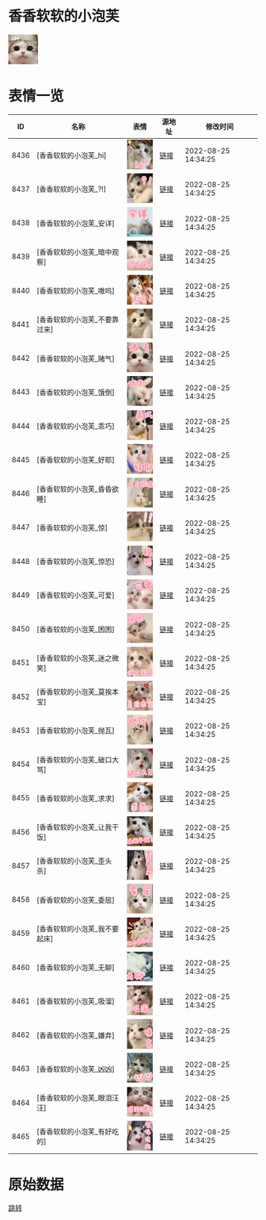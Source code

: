 # 香香软软的小泡芙

<img src="./cover.png" height="60" alt="cover" />

# 表情一览

|ID|名称|表情|源地址|修改时间|
|----|----|----|----|----|
|8436|[香香软软的小泡芙_hi]|<img src="./pic/008436_%5B香香软软的小泡芙_hi%5D.png" height="60" alt="hi"/>|[链接](http://i0.hdslb.com/bfs/emote/89871e697357cbb74419377f22b49efaa56a9f0b.png)|2022-08-25 14:34:25|
|8437|[香香软软的小泡芙_?!]|<img src="./pic/008437_%5B香香软软的小泡芙__!%5D.png" height="60" alt="?!"/>|[链接](http://i0.hdslb.com/bfs/emote/ca595826fd97e6227f2a72d99c045118295d3d15.png)|2022-08-25 14:34:25|
|8438|[香香软软的小泡芙_安详]|<img src="./pic/008438_%5B香香软软的小泡芙_安详%5D.png" height="60" alt="安详"/>|[链接](http://i0.hdslb.com/bfs/emote/64140055b55a43067ea01bdd20de3ab629f5ca21.png)|2022-08-25 14:34:25|
|8439|[香香软软的小泡芙_暗中观察]|<img src="./pic/008439_%5B香香软软的小泡芙_暗中观察%5D.png" height="60" alt="暗中观察"/>|[链接](http://i0.hdslb.com/bfs/emote/309cd3a8eedccf5c2301b09e9553b85febaa0bf2.png)|2022-08-25 14:34:25|
|8440|[香香软软的小泡芙_嗷呜]|<img src="./pic/008440_%5B香香软软的小泡芙_嗷呜%5D.png" height="60" alt="嗷呜"/>|[链接](http://i0.hdslb.com/bfs/emote/c5f2a39f2e923df4c9f0702c277b417195c485d4.png)|2022-08-25 14:34:25|
|8441|[香香软软的小泡芙_不要靠过来]|<img src="./pic/008441_%5B香香软软的小泡芙_不要靠过来%5D.png" height="60" alt="不要靠过来"/>|[链接](http://i0.hdslb.com/bfs/emote/eae8908b27bc2934e25d2fd461dce042db3d1386.png)|2022-08-25 14:34:25|
|8442|[香香软软的小泡芙_赌气]|<img src="./pic/008442_%5B香香软软的小泡芙_赌气%5D.png" height="60" alt="赌气"/>|[链接](http://i0.hdslb.com/bfs/emote/0693ec7979f7f9d9e2a5de90e146215de221389b.png)|2022-08-25 14:34:25|
|8443|[香香软软的小泡芙_饿倒]|<img src="./pic/008443_%5B香香软软的小泡芙_饿倒%5D.png" height="60" alt="饿倒"/>|[链接](http://i0.hdslb.com/bfs/emote/d7d1c52991bd94defa478adea5d99a3a54de6504.png)|2022-08-25 14:34:25|
|8444|[香香软软的小泡芙_乖巧]|<img src="./pic/008444_%5B香香软软的小泡芙_乖巧%5D.png" height="60" alt="乖巧"/>|[链接](http://i0.hdslb.com/bfs/emote/8a7693f4ee259d3a33c78b7e25b52bae8e6912b4.png)|2022-08-25 14:34:25|
|8445|[香香软软的小泡芙_好耶]|<img src="./pic/008445_%5B香香软软的小泡芙_好耶%5D.png" height="60" alt="好耶"/>|[链接](http://i0.hdslb.com/bfs/emote/0b13a52f16ef4ee161876aa7fa1878cb0043fc9b.png)|2022-08-25 14:34:25|
|8446|[香香软软的小泡芙_昏昏欲睡]|<img src="./pic/008446_%5B香香软软的小泡芙_昏昏欲睡%5D.png" height="60" alt="昏昏欲睡"/>|[链接](http://i0.hdslb.com/bfs/emote/1fe83555c8c352ad74bfb80b9100d42744d4685e.png)|2022-08-25 14:34:25|
|8447|[香香软软的小泡芙_惊]|<img src="./pic/008447_%5B香香软软的小泡芙_惊%5D.png" height="60" alt="惊"/>|[链接](http://i0.hdslb.com/bfs/emote/7f04443e93e63cf50eee0170ae492ebb7f5ee3d0.png)|2022-08-25 14:34:25|
|8448|[香香软软的小泡芙_惊恐]|<img src="./pic/008448_%5B香香软软的小泡芙_惊恐%5D.png" height="60" alt="惊恐"/>|[链接](http://i0.hdslb.com/bfs/emote/370e4690adc127c15f4f1b680794f83c3ae1e7c4.png)|2022-08-25 14:34:25|
|8449|[香香软软的小泡芙_可爱]|<img src="./pic/008449_%5B香香软软的小泡芙_可爱%5D.png" height="60" alt="可爱"/>|[链接](http://i0.hdslb.com/bfs/emote/181c09e5d95d56d7fe5ff26e693875838d44000c.png)|2022-08-25 14:34:25|
|8450|[香香软软的小泡芙_困困]|<img src="./pic/008450_%5B香香软软的小泡芙_困困%5D.png" height="60" alt="困困"/>|[链接](http://i0.hdslb.com/bfs/emote/c4ce479b53a5d79888c8efc005323b253ca75da0.png)|2022-08-25 14:34:25|
|8451|[香香软软的小泡芙_迷之微笑]|<img src="./pic/008451_%5B香香软软的小泡芙_迷之微笑%5D.png" height="60" alt="迷之微笑"/>|[链接](http://i0.hdslb.com/bfs/emote/1a1a471727b6c7f63cba600a6a348146c2eac245.png)|2022-08-25 14:34:25|
|8452|[香香软软的小泡芙_莫挨本宝]|<img src="./pic/008452_%5B香香软软的小泡芙_莫挨本宝%5D.png" height="60" alt="莫挨本宝"/>|[链接](http://i0.hdslb.com/bfs/emote/8863ffa6b558d912eafc5e54975b3c4d0c728acb.png)|2022-08-25 14:34:25|
|8453|[香香软软的小泡芙_抛瓦]|<img src="./pic/008453_%5B香香软软的小泡芙_抛瓦%5D.png" height="60" alt="抛瓦"/>|[链接](http://i0.hdslb.com/bfs/emote/654470236c1ec396f8480623bb1b987e0e4e3b0c.png)|2022-08-25 14:34:25|
|8454|[香香软软的小泡芙_破口大骂]|<img src="./pic/008454_%5B香香软软的小泡芙_破口大骂%5D.png" height="60" alt="破口大骂"/>|[链接](http://i0.hdslb.com/bfs/emote/42011ea57d71ab44b0ab783c3fc52261d76bc1d9.png)|2022-08-25 14:34:25|
|8455|[香香软软的小泡芙_求求]|<img src="./pic/008455_%5B香香软软的小泡芙_求求%5D.png" height="60" alt="求求"/>|[链接](http://i0.hdslb.com/bfs/emote/a159f236d8070cc9ff4c0613f309946bd5e5ce3d.png)|2022-08-25 14:34:25|
|8456|[香香软软的小泡芙_让我干饭]|<img src="./pic/008456_%5B香香软软的小泡芙_让我干饭%5D.png" height="60" alt="让我干饭"/>|[链接](http://i0.hdslb.com/bfs/emote/d5b2a54b06c0906e57146fdfa3318ef17cf6b334.png)|2022-08-25 14:34:25|
|8457|[香香软软的小泡芙_歪头杀]|<img src="./pic/008457_%5B香香软软的小泡芙_歪头杀%5D.png" height="60" alt="歪头杀"/>|[链接](http://i0.hdslb.com/bfs/emote/4d57e0b60a6327289589c2397ef06c54c40faf96.png)|2022-08-25 14:34:25|
|8458|[香香软软的小泡芙_委屈]|<img src="./pic/008458_%5B香香软软的小泡芙_委屈%5D.png" height="60" alt="委屈"/>|[链接](http://i0.hdslb.com/bfs/emote/9de78bea14e666eb81b1c1c62a047645a9eb3ae2.png)|2022-08-25 14:34:25|
|8459|[香香软软的小泡芙_我不要起床]|<img src="./pic/008459_%5B香香软软的小泡芙_我不要起床%5D.png" height="60" alt="我不要起床"/>|[链接](http://i0.hdslb.com/bfs/emote/7d72f022b35c73a95a4bc1a17b9a133f7ce9b13a.png)|2022-08-25 14:34:25|
|8460|[香香软软的小泡芙_无聊]|<img src="./pic/008460_%5B香香软软的小泡芙_无聊%5D.png" height="60" alt="无聊"/>|[链接](http://i0.hdslb.com/bfs/emote/6c53d58e3a5bc28751b01a8de6f5d5226c936b68.png)|2022-08-25 14:34:25|
|8461|[香香软软的小泡芙_吸溜]|<img src="./pic/008461_%5B香香软软的小泡芙_吸溜%5D.png" height="60" alt="吸溜"/>|[链接](http://i0.hdslb.com/bfs/emote/a28b6487560572302197349400db94d5feb4aa4a.png)|2022-08-25 14:34:25|
|8462|[香香软软的小泡芙_嫌弃]|<img src="./pic/008462_%5B香香软软的小泡芙_嫌弃%5D.png" height="60" alt="嫌弃"/>|[链接](http://i0.hdslb.com/bfs/emote/28fac451b362ff790ba6d1b7c3e2f14f524956ac.png)|2022-08-25 14:34:25|
|8463|[香香软软的小泡芙_凶凶]|<img src="./pic/008463_%5B香香软软的小泡芙_凶凶%5D.png" height="60" alt="凶凶"/>|[链接](http://i0.hdslb.com/bfs/emote/9cb258924bb8ce4c80218ff446d67e6c05070025.png)|2022-08-25 14:34:25|
|8464|[香香软软的小泡芙_眼泪汪汪]|<img src="./pic/008464_%5B香香软软的小泡芙_眼泪汪汪%5D.png" height="60" alt="眼泪汪汪"/>|[链接](http://i0.hdslb.com/bfs/emote/f799301c24e9d340c6756660a43cfb6760973bbb.png)|2022-08-25 14:34:25|
|8465|[香香软软的小泡芙_有好吃的]|<img src="./pic/008465_%5B香香软软的小泡芙_有好吃的%5D.png" height="60" alt="有好吃的"/>|[链接](http://i0.hdslb.com/bfs/emote/5843f3e20a840ee33e1865c7b3dcc86dad765271.png)|2022-08-25 14:34:25|

# 原始数据

[跳转](./raw.json)

